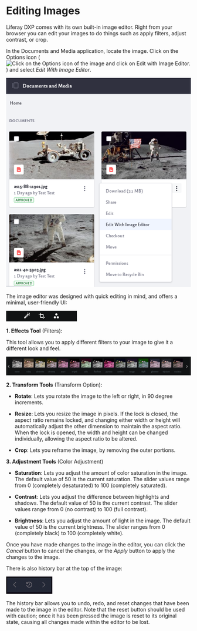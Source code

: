 # Editing Images

Liferay DXP comes with its own built-in 
image editor. Right from your browser you can edit your images to do things such as apply filters, adjust contrast, or crop.


In the Documents and Media application, locate the image. Click on the Options icon (![Click on the Options icon of the image and click on Edit with Image Editor.](../../../images/icon-options.png)) and select *Edit With Image Editor*. 

![Clicking on the Options icon give you a list of different options.](editing-images/images/01.png)

The image editor was designed with quick editing in mind, and offers a minimal, user-friendly UI:

![There are different editing tools below the image.](editing-images/images/02.png)

**1. Effects Tool** (Filters):

This tool allows you to apply different filters to your image to give it a different look and feel.

![The Effects tool brings up various filters you can apply to your image.](editing-images/images/03.png)

**2. Transform Tools** (Transform Option):

* **Rotate**: Lets you rotate the image to the left or right, in 90 degree increments.

* **Resize**: Lets you resize the image in pixels. If the lock is closed, the aspect ratio remains locked, and changing either width or height will automatically adjust the other dimension to maintain the aspect ratio. When the lock is opened, the width and height can be changed individually, allowing the aspect ratio to be altered.  

* **Crop**: Lets you reframe the image, by removing the outer portions.

**3. Adjustment Tools** (Color Adjustment)

* **Saturation**: Lets you adjust the amount of color saturation in the image. The default value of 50 is the current saturation. The slider values range from 0 (completely desaturated) to 100 (completely saturated).

* **Contrast**: Lets you adjust the difference between highlights and shadows. The default value of 50 is the current contrast. The slider values range from 0 (no contrast) to 100 (full contrast).

* **Brightness**: Lets you adjust the amount of light in the image. The default value of 50 is the current brightness. The slider ranges from 0 (completely black) to 100 (completely white).

Once you have made changes to the image in the editor, you can click the *Cancel* button to cancel the changes, or the *Apply* button to apply the changes to the image. 

There is also history bar at the top of the image:

![The history bar at the top of your image can be used to undo or redo changes.](editing-images/images/04.png)

The history bar allows you to undo, redo, and reset changes that have been made to the image in the editor. Note that the reset button should be used with caution; once it has been pressed the image is reset to its original state, causing all changes made within the editor to be lost.